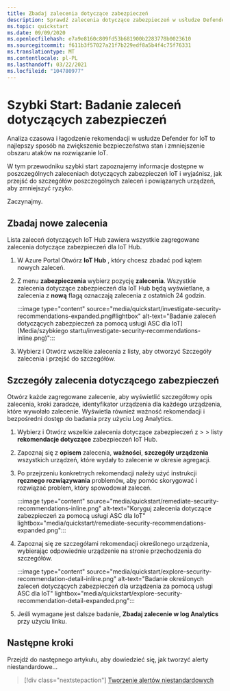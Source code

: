 ```yaml
---
title: Zbadaj zalecenia dotyczące zabezpieczeń
description: Sprawdź zalecenia dotyczące zabezpieczeń w usłudze Defender for IoT Security Service.
ms.topic: quickstart
ms.date: 09/09/2020
ms.openlocfilehash: e7a9e8160c809fd53b681900b2283778b0023610
ms.sourcegitcommit: f611b3f57027a21f7b229edf8a5b4f4c75f76331
ms.translationtype: MT
ms.contentlocale: pl-PL
ms.lasthandoff: 03/22/2021
ms.locfileid: "104780977"
---
```

# <a name="quickstart-investigate-security-recommendations"></a>Szybki Start: Badanie zaleceń dotyczących zabezpieczeń


Analiza czasowa i łagodzenie rekomendacji w usłudze Defender for IoT to najlepszy sposób na zwiększenie bezpieczeństwa stan i zmniejszenie obszaru ataków na rozwiązanie IoT.

W tym przewodniku szybki start zapoznajemy informacje dostępne w poszczególnych zaleceniach dotyczących zabezpieczeń IoT i wyjaśnisz, jak przejść do szczegółów poszczególnych zaleceń i powiązanych urządzeń, aby zmniejszyć ryzyko.

Zaczynajmy.

## <a name="investigate-new-recommendations"></a>Zbadaj nowe zalecenia

Lista zaleceń dotyczących IoT Hub zawiera wszystkie zagregowane zalecenia dotyczące zabezpieczeń dla IoT Hub.

1.  W Azure Portal Otwórz **IoT Hub** , który chcesz zbadać pod kątem nowych zaleceń.

1.  Z menu **zabezpieczenia** wybierz pozycję **zalecenia**. Wszystkie zalecenia dotyczące zabezpieczeń dla IoT Hub będą wyświetlane, a zalecenia z **nową** flagą oznaczają zalecenia z ostatnich 24 godzin. 

    :::image type="content" source="media/quickstart/investigate-security-recommendations-expanded.png#lightbox" alt-text="Badanie zaleceń dotyczących zabezpieczeń za pomocą usługi ASC dla IoT] (Media/szybkiego startu/investigate-security-recommendations-inline.png)":::


1.  Wybierz i Otwórz wszelkie zalecenia z listy, aby otworzyć Szczegóły zalecenia i przejść do szczegółów.

## <a name="security-recommendation-details"></a>Szczegóły zalecenia dotyczącego zabezpieczeń

Otwórz każde zagregowane zalecenie, aby wyświetlić szczegółowy opis zalecenia, kroki zaradcze, identyfikator urządzenia dla każdego urządzenia, które wywołało zalecenie. Wyświetla również ważność rekomendacji i bezpośredni dostęp do badania przy użyciu Log Analytics.

1.  Wybierz i Otwórz wszelkie zalecenia dotyczące zabezpieczeń z   >    >  listy **rekomendacje dotyczące** zabezpieczeń IoT Hub.

1.  Zapoznaj się z **opisem** zalecenia, **ważności**, **szczegóły urządzenia** wszystkich urządzeń, które wydały to zalecenie w okresie agregacji. 

1.  Po przejrzeniu konkretnych rekomendacji należy użyć instrukcji **ręcznego rozwiązywania** problemów, aby pomóc skorygować i rozwiązać problem, który spowodował zaleceń. 

    :::image type="content" source="media/quickstart/remediate-security-recommendations-inline.png" alt-text="Koryguj zalecenia dotyczące zabezpieczeń za pomocą usługi ASC dla IoT" lightbox="media/quickstart/remediate-security-recommendations-expanded.png":::

1.  Zapoznaj się ze szczegółami rekomendacji określonego urządzenia, wybierając odpowiednie urządzenie na stronie przechodzenia do szczegółów.

    :::image type="content" source="media/quickstart/explore-security-recommendation-detail-inline.png" alt-text="Badanie określonych zaleceń dotyczących zabezpieczeń dla urządzenia za pomocą usługi ASC dla IoT" lightbox="media/quickstart/explore-security-recommendation-detail-expanded.png":::

1.  Jeśli wymagane jest dalsze badanie, **Zbadaj zalecenie w log Analytics** przy użyciu linku. 

## <a name="next-steps"></a>Następne kroki

Przejdź do następnego artykułu, aby dowiedzieć się, jak tworzyć alerty niestandardowe...

> [!div class="nextstepaction"]
> [Tworzenie alertów niestandardowych](quickstart-create-custom-alerts.md)
